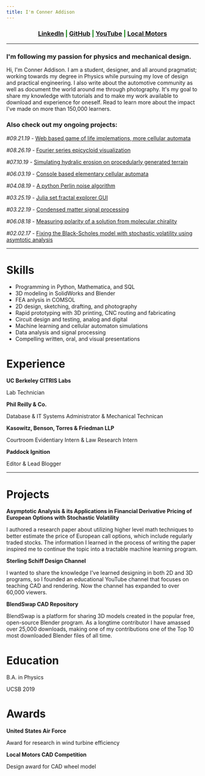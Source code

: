 ```yaml
---
title: I'm Conner Addison
---
```

<link rel="shortcut icon" type="image/x-icon" href="favicon.ico">

<h3 style="text-align:center;color:green">
  <a href="https://www.linkedin.com/in/conner-addison-1ba650139/">LinkedIn</a> |
  <a href="https://github.com/csaddison">GitHub</a> |
  <a href="https://www.youtube.com/user/SterlingSchiffDesign">YouTube</a> |
  <a href="https://launchforth.io/TheFull9Yards">Local Motors</a>
</h3>

****************

### I'm following my passion for physics and mechanical design.

Hi, I'm Conner Addison. I am a student, designer, and all around pragmatist; working towards my degree in Physics while pursuing my love of design and practical engineering. I also write about the automotive community as well as document the world around me through photography. It's my goal to share my knowledge with tutorials and to make my work available to download and experience for oneself. Read to learn more about the impact I've made on more than 150,000 learners.

### Also check out my ongoing projects:

 *#09.21.19* - [Web based game of life implemations, more cellular automata](http://conneraddison.com/p5.js/)

 *#08.26.19* - [Fourier series epicycloid visualization](http://conneraddison.com/pages/fourier.html)
 
 *#07.10.19* - [Simulating hydralic erosion on procedularly generated terrain](https://github.com/csaddison/Hydraulic-Erosion-Sim/blob/master/README.md)

 *#06.03.19* - [Console based elementary cellular automata](https://github.com/csaddison/Cellular-Automata/blob/master/README.md)

 *#04.08.19* - [A python Perlin noise algorithm](https://github.com/csaddison/Perlin-Noise/blob/master/README.md)

 *#03.25.19* - [Julia set fractal explorer GUI](https://github.com/csaddison/Fractal-Explorer/blob/master/README.md)

 *#03.22.19* - [Condensed matter signal processing](https://github.com/csaddison/Reports/blob/master/GeV_fit.pdf)

 *#06.08.18* - [Measuring polarity of a solution from molecular chirality](https://github.com/csaddison/Reports/blob/master/Specific_Rotation.pdf)

 *#02.02.17* - [Fixing the Black-Scholes model with stochastic volatility using asymtotic analysis](https://github.com/csaddison/Reports/blob/master/Asymptotic_Analysis.pdf)

****************

# Skills

* Programming in Python, Mathematica, and SQL
* 3D modeling in SolidWorks and Blender
* FEA anlysis in COMSOL
* 2D design, sketching, drafting, and photography
* Rapid prototyping with 3D printing, CNC routing and fabricating
* Circuit design and testing, analog and digital
* Machine learning and cellular automaton simulations
* Data analysis and signal processing
* Compelling written, oral, and visual presentations 


# Experience

**UC Berkeley CITRIS Labs**

Lab Technician

**Phil Reilly & Co.**

Database & IT Systems Administrator & Mechanical Technican

**Kasowitz, Benson, Torres & Friedman LLP**

Courtroom Evidentiary Intern & Law Research Intern

**Paddock Ignition**

Editor & Lead Blogger

****************

# Projects

**Asymptotic Analysis & its Applications in Financial Derivative Pricing of European Options with Stochastic Volatility**

I authored a research paper about utilizing higher level math techniques to better estimate the price of European call options, which include regularly traded stocks. The information I learned in the process of writing the paper inspired me to continue the topic into a tractable machine learning program.

**Sterling Schiff Design Channel**

I wanted to share the knowledge I've learned designing in both 2D and 3D programs, so I founded an educational YouTube channel that focuses on teaching CAD and rendering. Now the channel has expanded to over 60,000 viewers.

**BlendSwap CAD Repository**

BlendSwap is a platform for sharing 3D models created in the popular free, open-source Blender program. As a longtime contributor I have amassed over 25,000 downloads, making one of my contributions one of the Top 10 most downloaded Blender files of all time.


# Education

B.A. in Physics

UCSB 2019


# Awards

**United States Air Force**

Award for research in wind turbine efficiency

**Local Motors CAD Competition**

Design award for CAD wheel model

